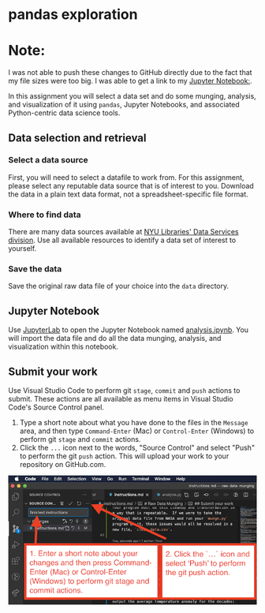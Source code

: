 # pandas exploration

# Note:
I was not able to push these changes to GitHub directly due to the fact that my file sizes were too big. I was able to get a link to my [Jupyter Notebook:](file:///Users/mariannanibu/Downloads/analysis.html). 

In this assignment you will select a data set and do some munging, analysis, and visualization of it using `pandas`, Jupyter Notebooks, and associated Python-centric data science tools.

## Data selection and retrieval

### Select a data source

First, you will need to select a datafile to work from. For this assignment, please select any reputable data source that is of interest to you. Download the data in a plain text data format, not a spreadsheet-specific file format.

### Where to find data

There are many data sources available at [NYU Libraries' Data Services division](https://guides.nyu.edu/dataservices). Use all available resources to identify a data set of interest to yourself.

### Save the data

Save the original raw data file of your choice into the `data` directory.

## Jupyter Notebook

Use [JupyterLab](http://jupyterlab.io/) to open the Jupyter Notebook named [analysis.ipynb](./analysis.ipynb). You will import the data file and do all the data munging, analysis, and visualization within this notebook.

## Submit your work

Use Visual Studio Code to perform git `stage`, `commit` and `push` actions to submit. These actions are all available as menu items in Visual Studio Code's Source Control panel.

1. Type a short note about what you have done to the files in the `Message` area, and then type `Command-Enter` (Mac) or `Control-Enter` (Windows) to perform git `stage` and `commit` actions.
1. Click the `...` icon next to the words, "Source Control" and select "Push" to perform the git `push` action. This will upload your work to your repository on GitHub.com.

![Pushing work in Visual Studio Code](./images/vscode_stage_commit_push.png)
